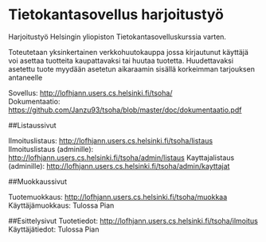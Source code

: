# Tietokantasovellus harjoitustyö

Harjoitustyö Helsingin yliopiston Tietokantasovelluskurssia varten.

Toteutetaan yksinkertainen verkkohuutokauppa jossa kirjautunut käyttäjä voi asettaa tuotteita kaupattavaksi tai huutaa tuotetta. Huudettavaksi asetettu tuote myydään asetetun aikaraamin sisällä korkeimman tarjouksen antaneelle

Sovellus: http://lofhjann.users.cs.helsinki.fi/tsoha/ <br/>
Dokumentaatio: https://github.com/Janzu93/tsoha/blob/master/doc/dokumentaatio.pdf

##Listaussivut

Ilmoituslistaus: http://lofhjann.users.cs.helsinki.fi/tsoha/listaus <br/>
Ilmoituslistaus (adminille): http://lofhjann.users.cs.helsinki.fi/tsoha/admin/listaus
Kayttajalistaus (adminille): http://lofhjann.users.cs.helsinki.fi/tsoha/admin/kayttajat <br/>

##Muokkaussivut

Tuotemuokkaus: http://lofhjann.users.cs.helsinki.fi/tsoha/muokkaa <br/>
Käyttäjämuokkaus: Tulossa Pian

##Esittelysivut
Tuotetiedot: http://lofhjann.users.cs.helsinki.fi/tsoha/ilmoitus <br/>
Käyttäjätiedot: Tulossa Pian
